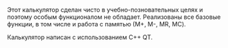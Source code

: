 Этот калькулятор сделан чисто в учебно-позновательных целях и поэтому особым функционалом не обладает.
Реализованы все базовые функции, в том числе и работа с памятью (М+, М-, MR, MC).

Калькулятор написан с использованием C++ QT.
